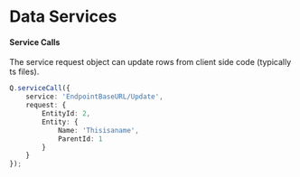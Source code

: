 # Data Services

#### Service Calls

The service request object can update rows from client side code \(typically ts files\).

```typescript
Q.serviceCall({
    service: 'EndpointBaseURL/Update', 
    request: {
        EntityId: 2,
        Entity: {
            Name: 'Thisisaname',
            ParentId: 1
        }
    }
});
```



